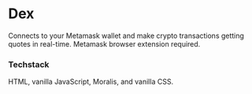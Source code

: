 # Dex

Connects to your Metamask wallet and make crypto transactions getting quotes in real-time. Metamask browser extension required.

### Techstack

HTML, vanilla JavaScript, Moralis, and vanilla CSS.
